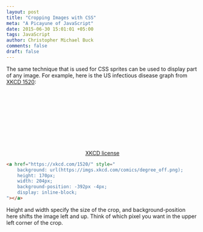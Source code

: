 ```yaml
---
layout: post
title: "Cropping Images with CSS"
meta: "A Picayune of JavaScript"
date: 2015-06-30 15:01:01 +05:00
tags: JavaScript
author: Christopher Michael Buck
comments: false
draft: false
---
```


The same technique that is used for CSS sprites can be used to display part of any image. For example, here is the US infectious disease graph from [XKCD 1520](https://xkcd.com/1520/):

<a href="https://xkcd.com/1520/" style="
    background: url(https://imgs.xkcd.com/comics/degree_off.png);
    height: 170px;
    width: 204px;
    background-position: -392px -4px;
    display: inline-block;
"></a>
[XKCD license](http://xkcd.com/license.html)

~~~ HTML
<a href="https://xkcd.com/1520/" style="
    background: url(https://imgs.xkcd.com/comics/degree_off.png);
    height: 170px;
    width: 204px;
    background-position: -392px -4px;
    display: inline-block;
"></a>
~~~
Height and width specify the size of the crop, and background-position here shifts the image left and up. Think of which pixel you want in the upper left corner of the crop.